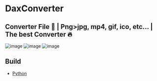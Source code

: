 # __DaxConverter__
## **Converter File 💎 |  Png>jpg, mp4, gif, ico, etc...   |  The best Converter 🔥**





![image](https://cdn.discordapp.com/attachments/1146354940491599933/1165017753011376251/image.png?ex=65455255&is=6532dd55&hm=12ea62deb8c6b7ddf28a02f7cf3c0df68252cb23bf0055d9bae7d2c036c13b4c&)
![image](https://cdn.discordapp.com/attachments/1146354940491599933/1165017874180620398/image.png?ex=65455272&is=6532dd72&hm=c1761fc7e99dfeb12bbbf81df29f6745de47a511074fa3e8dc5b65671ab7b901&)
![image](https://cdn.discordapp.com/attachments/1146354940491599933/1165017882409844766/image.png?ex=65455274&is=6532dd74&hm=9f187c0f7de896384d098b2f04a3cf04104f4513cbc52a1dd1d42af22bcc8f1c&)




## __Build__
* [Python](https://www.python.org/)
